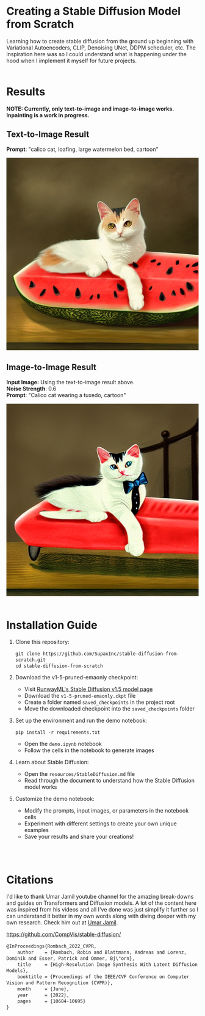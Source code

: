 # Creating a Stable Diffusion Model from Scratch
Learning how to create stable diffusion from the ground up beginning with Variational Autoencoders, CLIP, Denoising UNet, DDPM scheduler, etc. The inspiration here was so I could
understand what is happening under the hood when I implement it myself for future projects.
<br><br>

# Results
**NOTE: Currently, only text-to-image and image-to-image works. Inpainting is a work in progress.**

## Text-to-Image Result
**Prompt**: "calico cat, loafing, large watermelon bed, cartoon"

![cat](examples/cat.png)

## Image-to-Image Result
**Input Image:** Using the text-to-image result above.<br>
**Noise Strength**: 0.6<br>
**Prompt**: "Calico cat wearing a tuxedo, cartoon"

![cat-tuxedo](examples/cat_tuxedo.png)
<br><br>

# Installation Guide
1. Clone this repository:
   ```
   git clone https://github.com/SupaxInc/stable-diffusion-from-scratch.git
   cd stable-diffusion-from-scratch
   ```

2. Download the v1-5-pruned-emaonly checkpoint:
   - Visit [RunwayML's Stable Diffusion v1.5 model page](https://huggingface.co/runwayml/stable-diffusion-v1-5)
   - Download the `v1-5-pruned-emaonly.ckpt` file
   - Create a folder named `saved_checkpoints` in the project root
   - Move the downloaded checkpoint into the `saved_checkpoints` folder

3. Set up the environment and run the demo notebook:
   ```
   pip install -r requirements.txt
   ```
   - Open the `demo.ipynb` notebook
   - Follow the cells in the notebook to generate images

4. Learn about Stable Diffusion:
   - Open the `resources/StableDiffusion.md` file
   - Read through the document to understand how the Stable Diffusion model works

5. Customize the demo notebook:
   - Modify the prompts, input images, or parameters in the notebook cells
   - Experiment with different settings to create your own unique examples
   - Save your results and share your creations!



<br><br>

# Citations
I'd like to thank Umar Jamil youtube channel for the amazing break-downs and guides on Transformers and Diffusion models. A lot of the content here was inspired from his videos and all I've done
was just simplify it further so I can understand it better in my own words along with diving deeper with my own research. Check him out at [Umar Jamil](https://www.youtube.com/@umarjamilai).

https://github.com/CompVis/stable-diffusion/
```
@InProceedings{Rombach_2022_CVPR,
    author    = {Rombach, Robin and Blattmann, Andreas and Lorenz, Dominik and Esser, Patrick and Ommer, Bj\"orn},
    title     = {High-Resolution Image Synthesis With Latent Diffusion Models},
    booktitle = {Proceedings of the IEEE/CVF Conference on Computer Vision and Pattern Recognition (CVPR)},
    month     = {June},
    year      = {2022},
    pages     = {10684-10695}
}
```